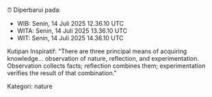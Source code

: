 ⏰ Diperbarui pada:
- WIB: Senin, 14 Juli 2025 12.36.10 UTC
- WITA: Senin, 14 Juli 2025 13.36.10 UTC
- WIT: Senin, 14 Juli 2025 14.36.10 UTC

Kutipan Inspiratif:
"There are three principal means of acquiring knowledge... observation of nature, reflection, and experimentation. Observation collects facts; reflection combines them; experimentation verifies the result of that combination."


Kategori: nature

